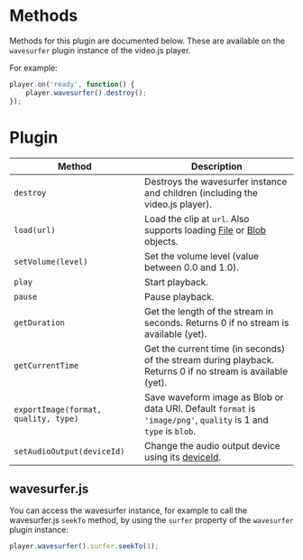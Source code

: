 # Methods

Methods for this plugin are documented below. These are available on the
`wavesurfer` plugin instance of the video.js player.

For example:

```javascript
player.on('ready', function() {
    player.wavesurfer().destroy();
});
```

# Plugin

| Method | Description |
| ------ | ----------- |
| `destroy` | Destroys the wavesurfer instance and children (including the video.js player). |
| `load(url)` | Load the clip at `url`. Also supports loading [File](https://developer.mozilla.org/nl/docs/Web/API/File) or [Blob](https://developer.mozilla.org/nl/docs/Web/API/Blob) objects. |
| `setVolume(level)` | Set the volume level (value between 0.0 and 1.0). |
| `play` | Start playback. |
| `pause` | Pause playback. |
| `getDuration` | Get the length of the stream in seconds. Returns 0 if no stream is available (yet). |
| `getCurrentTime` | Get the current time (in seconds) of the stream during playback. Returns 0 if no stream is available (yet). |
| `exportImage(format, quality, type)` | Save waveform image as Blob or data URI. Default `format` is `'image/png'`, `quality` is 1 and `type` is `blob`. |
| `setAudioOutput(deviceId)` | Change the audio output device using its [deviceId](https://developer.mozilla.org/en-US/docs/Web/API/MediaDeviceInfo/deviceId). |

## wavesurfer.js

You can access the wavesurfer instance, for example to call the
wavesurfer.js `seekTo` method, by using the `surfer` property of the
`wavesurfer` plugin instance:

```javascript
player.wavesurfer().surfer.seekTo(1);
```
